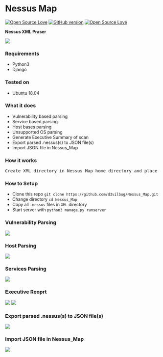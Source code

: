 # Nessus Map
[![Open Source Love](https://badges.frapsoft.com/os/v1/open-source.svg?v=102)](https://github.com/ellerbrock/open-source-badge/)
[![GitHub version](https://d25lcipzij17d.cloudfront.net/badge.svg?id=gh&v=1.0)](http://badge.fury.io/gh/boennemann%2Fbadges)
[![Open Source Love](https://badges.frapsoft.com/os/mit/mit.svg?v=102)](https://github.com/ellerbrock/open-source-badge/)

**Nessus XML Praser**

<img src="https://i.imgur.com/gtw4lVP.png" />

### Requirements
- Python3
- Django

### Tested on
- Ubuntu 18.04

### What it does
- Vulnerability based parsing
- Service based parsing
- Host bases parsing
- Unsupported OS parsing
- Generate Executive Summary of scan
- Export parsed .nessus(s) to JSON file(s)  
- Import JSON file in Nessus_Map

### How it works
<pre>Create XML directory in Nessus_Map home directory and place all .nessus files under XML directory and start server.</pre>

### How to Setup
- Clone this repo `git clone https://github.com/d3vilbug/Nessus_Map.git`
- Change directory `cd Nessus_Map`
- Copy all `.nessus` files in `XML` directory
- Start server with `python3 manage.py runserver`


### Vulnerability Parsing

<img src="https://i.imgur.com/etrzGc3.gif" />


### Host Parsing

<img src="https://i.imgur.com/sgZp1AI.png" />


### Services Parsing

<img src="https://i.imgur.com/FZUFRKm.png" />


### Executive Reoprt

<img src="https://i.imgur.com/J4vrkD7.png" />

<img src="https://i.imgur.com/vWeU257.png" />


### Export parsed .nessus(s) to JSON file(s)

<img src="https://i.imgur.com/aQaPBZm.gif" />


### Import JSON file in Nessus_Map

<img src="https://i.imgur.com/oDBuD8r.gif" />
